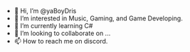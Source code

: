- 👋 Hi, I’m @yaBoyDris
- 👀 I’m interested in Music, Gaming, and Game Developing.
- 🌱 I’m currently learning C#
- 💞️ I’m looking to collaborate on ...
- 📫 How to reach me on discord.

<!---
yaBoyDris/yaBoyDris is a ✨ special ✨ repository because its `README.md` (this file) appears on your GitHub profile.
You can click the Preview link to take a look at your changes.
--->
